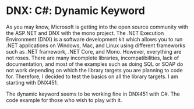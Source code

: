 # DNX: C#: Dynamic Keyword

As you may know, Microsoft is getting into the open source community with the ASP.NET and DNX with the mono project.
The .NET Execution Environment (DNX) is a software development kit which allows you to run .NET applications on Windows, Mac, and Linux using different frameworks such as .NET framework, .NET Core, and Mono. However, everything are not roses. There are many incomplete libraries, incompatibilities, lack of documentation, and most of the examples such as doing SQL or SOAP do not work depending on which the library targets you are planning to code for. Therefore, I decided to test the basics on all the library targets. I am starting with DNX451.

The dynamic keyword seems to be working fine in DNX451 with C#. The code example for those who wish to play with it.